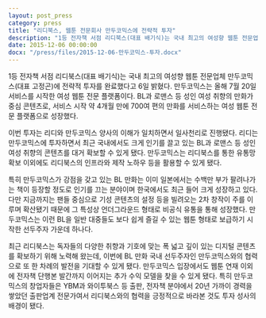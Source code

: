 ```yaml
---
layout: post_press
category: press
title: "리디북스, 웹툰 전문회사 만두코믹스에 전략적 투자"
description: "1등 전자책 서점 리디북스(대표 배기식)는 국내 최고의 여성향 웹툰 전문업체 만두코믹스(대표 고정곤)에 전략적 투자를 완료했다고 6일 밝혔다. 만두코믹스는 올해 7월 20일 서비스를 시작한 여성 웹툰 전문 플랫폼이다. BL과 로맨스 등 성인 여성 취향의 만화가 중심 콘텐츠로, 서비스 시작 약 4개월 만에 700여 편의 만화를 서비스하는 여성 웹툰 전문 플랫폼으로 성장했다."
date: 2015-12-06 00:00:00
docx: "/press/files/2015-12-06-만두코믹스-투자.docx"
---
```



1등 전자책 서점 리디북스(대표 배기식)는 국내 최고의 여성향 웹툰 전문업체 만두코믹스(대표 고정곤)에 전략적 투자를 완료했다고 6일 밝혔다. 만두코믹스는 올해 7월 20일 서비스를 시작한 여성 웹툰 전문 플랫폼이다. BL과 로맨스 등 성인 여성 취향의 만화가 중심 콘텐츠로, 서비스 시작 약 4개월 만에 700여 편의 만화를 서비스하는 여성 웹툰 전문 플랫폼으로 성장했다.

이번 투자는 리디와 만두코믹스 양사의 이해가 일치하면서 일사천리로 진행됐다. 리디는 만두코믹스에 투자하면서 최근 국내에서도 크게 인기를 끌고 있는 BL과 로맨스 등 성인 여성 취향의 콘텐츠를 대거 확보할 수 있게 됐다. 만두코믹스는 리디북스를 통한 유통망 확보 이외에도 리디북스의 인프라와 제작 노하우 등을 활용할 수 있게 됐다.

특히 만두코믹스가 강점을 갖고 있는 BL 만화는 이미 일본에서는 수백만 부가 팔려나가는 책이 등장할 정도로 인기를 끄는 분야이며 한국에서도 최근 들어 크게 성장하고 있다. 다만 지금까지는 팬들 중심으로 기성 콘텐츠의 설정 등을 빌려오는 2차 창작이 주를 이루며 확산됐기 때문에 그 특성상 언더그라운드 형태로 비공식 유통을 통해 성장했다. 만두코믹스는 이런 BL을 일반 대중들도 보다 쉽게 즐길 수 있는 웹툰 형태로 보급하기 시작한 선두주자 가운데 하나다. 

최근 리디북스는 독자들의 다양한 취향과 기호에 맞는 폭 넓고 깊이 있는 디지털 콘텐츠를 확보하기 위해 노력해 왔는데, 이번에 BL 만화 국내 선두주자인 만두코믹스와의 협력으로 또 한 차례의 발전을 기대할 수 있게 됐다. 만두코믹스 입장에서도 웹툰 연재 이외에 전자책 단행본 발간까지 이어지는 추가 수익 모델을 찾을 수 있게 됐다. 특히 만두코믹스의 창업자들은 YBM과 와이투북스 등 출판, 전자책 분야에서 20년 가까이 경력을 쌓았던 출판업계 전문가여서 리디북스와의 협력을 긍정적으로 바라본 것도 투자 성사의 배경이 됐다.

